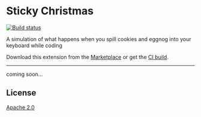 # Sticky Christmas

[![Build status](https://ci.appveyor.com/api/projects/status/2761x092jl4c53h1?svg=true)](https://ci.appveyor.com/project/madskristensen/stickychristmas)

A simulation of what happens when you spill cookies and eggnog into your keyboard while coding

Download this extension from the [Marketplace](https://marketplace.visualstudio.com/items?itemName=MadsKristensen.StickyChristmas)
or get the [CI build](https://www.vsixgallery.com/extension/846a4ff2-2fc1-4bca-861a-ecc3c0f02eba).

-----------------------------------------

coming soon...

## License
[Apache 2.0](LICENSE)

